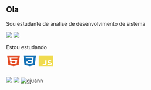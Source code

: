 ## Ola 

<p> Sou estudante de analise de desenvolvimento de sistema </p>
  
 <div> 
  <img height="180em" src="https://github-readme-stats.vercel.app/api?username=gjuann&show_icons=true&theme=nightowl&include_all_commits=true&count_private=true"/>
  <img height="180em" src="https://github-readme-stats.vercel.app/api/top-langs/?username=GabrielJuan&hide=scss&layout=compact&langs+count=16&theme=nightowl"/>
  </div>
<div style="display:inline_block">
  <p> Estou estudando </p>
  
  <img align="center" alt="karina-html" height="30" width="40" src="https://raw.githubusercontent.com/devicons/devicon/master/icons/html5/html5-plain.svg"/>
  <img align="center" alt="karina-css3" height="30" width="40" src="https://raw.githubusercontent.com/devicons/devicon/master/icons/css3/css3-plain.svg"/>
  <img align="center" alt="karina-javascript" height="30" width="40" src="https://raw.githubusercontent.com/devicons/devicon/master/icons/javascript/javascript-plain.svg"/>

</div>

##

<div>

<a href="https://www.linkedin.com/in/gabriel-juan-836727215/" target="_blank"><img src="https://img.shields.io/badge/-Linkedin-%230077B5?style=for-the-badge&logo=linkedin&logoColor=white"></a>
  <a href="mailto:gabrielvkm878@gmail.com"><img src="https://img.shields.io/badge/-Gmail-%23333?style=for-the-badge&logo=gmail&logoColor=white" target="_blank"></a> 
<img height="25" width="130" src="https://komarev.com/ghpvc/?username=gjuann&color=green" alt="gjuann" /> 

</div>

